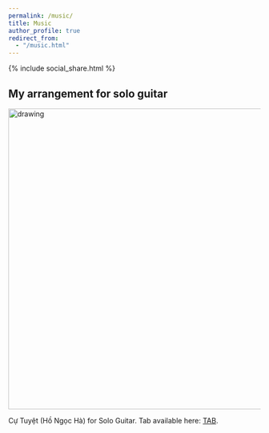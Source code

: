 ```yaml
---
permalink: /music/
title: Music
author_profile: true
redirect_from: 
  - "/music.html"
---
```


{% include social_share.html %}

## My arrangement for solo guitar

<img src="https://elsentjhung.github.io/images/cu-tuyet.png" alt="drawing" width="600"/>

Cự Tuyệt (Hồ Ngọc Hà) for Solo Guitar. Tab available here: [TAB].

[Tab]: https://elsentjhung.github.io/files/cu-tuyet.pdf


